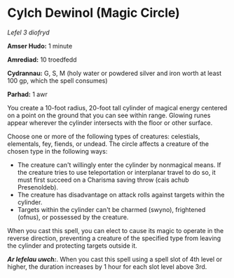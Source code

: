 # Cylch Dewinol (Magic Circle)

*Lefel 3 diofryd*

**Amser Hudo:** 1 minute

**Amrediad:** 10 troedfedd

**Cydrannau:** G, S, M (holy water or powdered silver and iron worth at least 100 gp, which the spell consumes)

**Parhad:** 1 awr

You create a 10-foot radius, 20-foot tall cylinder of magical energy centered on a point on the ground that you can see within range. Glowing runes appear wherever the cylinder intersects with the floor or other surface.

Choose one or more of the following types of creatures: celestials, elementals, fey, fiends, or undead. The circle affects a creature of the chosen type in the following ways:

- The creature can't willingly enter the cylinder by nonmagical means. If the creature tries to use teleportation or interplanar travel to do so, it must first succeed on a Charisma saving throw (cais achub Presenoldeb).
- The creature has disadvantage on attack rolls against targets within the cylinder.
- Targets within the cylinder can't be charmed (swyno), frightened (ofnus), or possessed by the creature.

When you cast this spell, you can elect to cause its magic to operate in the reverse direction, preventing a creature of the specified type from leaving the cylinder and protecting targets outside it.

***Ar lefelau uwch:***. When you cast this spell using a spell slot of 4th level or higher, the duration increases by 1 hour for each slot level above 3rd.